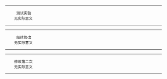 ******************************
	     测试实验
	    无实际意义
******************************

******************************
	     继续修改
 	    无实际意义
******************************

******************************
		修改第二次
		无实际意义
******************************
